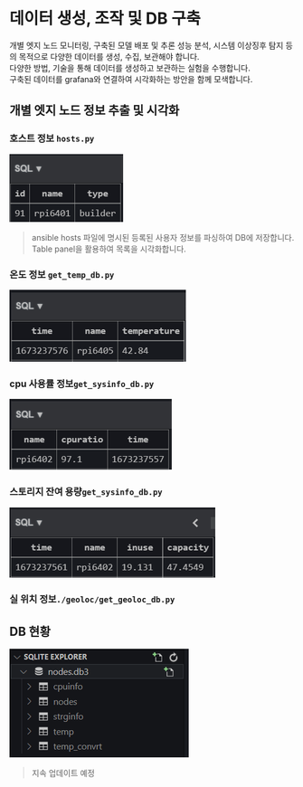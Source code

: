 # 데이터 생성, 조작 및 DB 구축
개별 엣지 노드 모니터링, 구축된 모델 배포 및 추론 성능 분석, 시스템 이상징후 탐지 등의 목적으로 다양한 데이터를 생성, 수집, 보관해야 합니다.<br>
다양한 방법, 기술을 통해 데이터를 생성하고 보관하는 실험을 수행합니다.<br>
구축된 데이터를 grafana와 연결하여 시각화하는 방안을 함께 모색합니다.

## 개별 엣지 노드 정보 추출 및 시각화

### 호스트 정보 ```hosts.py```
![](./img4doc/nodes.png)
> ansible hosts 파일에 명시된 등록된 사용자 정보를 파싱하여 DB에 저장합니다.<br>
> Table panel을 활용하여 목록을 시각화합니다.

### 온도 정보 ```get_temp_db.py```
![](./img4doc/temp.png)

### cpu 사용률 정보```get_sysinfo_db.py```
![](./img4doc/cpuinfo.png)

### 스토리지 잔여 용량```get_sysinfo_db.py```
![](./img4doc/strginfo.png)

### 실 위치 정보```./geoloc/get_geoloc_db.py```



## DB 현황
![](./img4doc/db_tables.png)
<br>
> 지속 업데이트 예정
